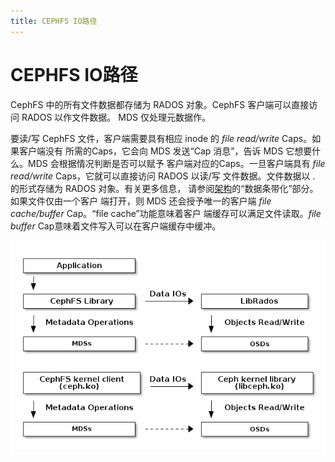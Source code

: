 ```yaml
---
title: CEPHFS IO路径
---
```


# CEPHFS IO路径

CephFS 中的所有文件数据都存储为 RADOS 对象。CephFS 客户端可以直接访问 RADOS 以作文件数据。
MDS 仅处理元数据作。

要读/写 CephFS 文件，客户端需要具有相应 inode 的 *file read/write* Caps。如果客户端没有
所需的Caps，它会向 MDS 发送“Cap 消息”，告诉 MDS 它想要什么。MDS 会根据情况判断是否可以赋予
客户端对应的Caps。一旦客户端具有 *file read/write* Caps，它就可以直接访问 RADOS 以读/写
文件数据。文件数据以 <inode number>.<object index> 的形式存储为 RADOS 对象。有关更多信息，
请参阅[架构](../../architecture/architecture.md)的“数据条带化”部分。如果文件仅由一个客户
端打开，则 MDS 还会授予唯一的客户端 *file cache/buffer* Cap。“file cache”功能意味着客户
端缓存可以满足文件读取。*file buffer* Cap意味着文件写入可以在客户端缓存中缓冲。

![IO 路径](../../image/cephfs-io-path.png)




